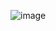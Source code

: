 ![image](https://user-images.githubusercontent.com/68081983/222476083-1f9207d6-f43e-45d9-9a6d-d5909bbfef28.png)
